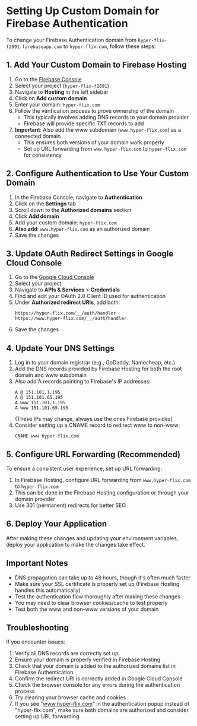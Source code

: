 # Setting Up Custom Domain for Firebase Authentication

To change your Firebase Authentication domain from `hyper-flix-f2891.firebaseapp.com` to `hyper-flix.com`, follow these steps:

## 1. Add Your Custom Domain to Firebase Hosting

1. Go to the [Firebase Console](https://console.firebase.google.com/)
2. Select your project (`hyper-flix-f2891`)
3. Navigate to **Hosting** in the left sidebar
4. Click on **Add custom domain**
5. Enter your domain: `hyper-flix.com`
6. Follow the verification process to prove ownership of the domain
   - This typically involves adding DNS records to your domain provider
   - Firebase will provide specific TXT records to add
7. **Important**: Also add the www subdomain (`www.hyper-flix.com`) as a connected domain
   - This ensures both versions of your domain work properly
   - Set up URL forwarding from `www.hyper-flix.com` to `hyper-flix.com` for consistency

## 2. Configure Authentication to Use Your Custom Domain

1. In the Firebase Console, navigate to **Authentication**
2. Click on the **Settings** tab
3. Scroll down to the **Authorized domains** section
4. Click **Add domain**
5. Add your custom domain: `hyper-flix.com`
6. **Also add**: `www.hyper-flix.com` as an authorized domain
7. Save the changes

## 3. Update OAuth Redirect Settings in Google Cloud Console

1. Go to the [Google Cloud Console](https://console.cloud.google.com/)
2. Select your project
3. Navigate to **APIs & Services** > **Credentials**
4. Find and edit your OAuth 2.0 Client ID used for authentication
5. Under **Authorized redirect URIs**, add both:
   ```
   https://hyper-flix.com/__/auth/handler
   https://www.hyper-flix.com/__/auth/handler
   ```
6. Save the changes

## 4. Update Your DNS Settings

1. Log in to your domain registrar (e.g., GoDaddy, Namecheap, etc.)
2. Add the DNS records provided by Firebase Hosting for both the root domain and www subdomain
3. Also add A records pointing to Firebase's IP addresses:
   ```
   A @ 151.101.1.195
   A @ 151.101.65.195
   A www 151.101.1.195
   A www 151.101.65.195
   ```
   (These IPs may change, always use the ones Firebase provides)
4. Consider setting up a CNAME record to redirect www to non-www:
   ```
   CNAME www hyper-flix.com
   ```

## 5. Configure URL Forwarding (Recommended)

To ensure a consistent user experience, set up URL forwarding:

1. In Firebase Hosting, configure URL forwarding from `www.hyper-flix.com` to `hyper-flix.com`
2. This can be done in the Firebase Hosting configuration or through your domain provider
3. Use 301 (permanent) redirects for better SEO

## 6. Deploy Your Application

After making these changes and updating your environment variables, deploy your application to make the changes take effect.

## Important Notes

- DNS propagation can take up to 48 hours, though it's often much faster
- Make sure your SSL certificate is properly set up (Firebase Hosting handles this automatically)
- Test the authentication flow thoroughly after making these changes
- You may need to clear browser cookies/cache to test properly
- Test both the www and non-www versions of your domain

## Troubleshooting

If you encounter issues:

1. Verify all DNS records are correctly set up
2. Ensure your domain is properly verified in Firebase Hosting
3. Check that your domain is added to the authorized domains list in Firebase Authentication
4. Confirm the redirect URI is correctly added in Google Cloud Console
5. Check the browser console for any errors during the authentication process
6. Try clearing your browser cache and cookies
7. If you see "www.hyper-flix.com" in the authentication popup instead of "hyper-flix.com", make sure both domains are authorized and consider setting up URL forwarding 
